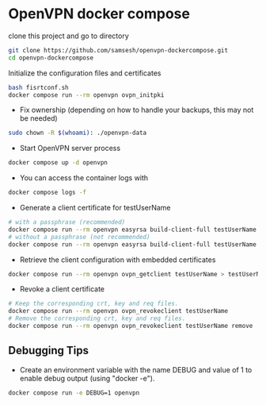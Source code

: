 # OpenVPN docker compose
clone this project and go to directory
```bash
git clone https://github.com/samsesh/openvpn-dockercompose.git
cd openvpn-dockercompose
```
 Initialize the configuration files and certificates

```bash
bash fisrtconf.sh
docker compose run --rm openvpn ovpn_initpki
```

* Fix ownership (depending on how to handle your backups, this may not be needed)

```bash
sudo chown -R $(whoami): ./openvpn-data
```

* Start OpenVPN server process

```bash
docker compose up -d openvpn
```

* You can access the container logs with

```bash
docker compose logs -f
```

* Generate a client certificate for testUserName

```bash
# with a passphrase (recommended)
docker compose run --rm openvpn easyrsa build-client-full testUserName
# without a passphrase (not recommended)
docker compose run --rm openvpn easyrsa build-client-full testUserName nopass
```

* Retrieve the client configuration with embedded certificates

```bash
docker compose run --rm openvpn ovpn_getclient testUserName > testUserName.ovpn
```

* Revoke a client certificate

```bash
# Keep the corresponding crt, key and req files.
docker compose run --rm openvpn ovpn_revokeclient testUserName
# Remove the corresponding crt, key and req files.
docker compose run --rm openvpn ovpn_revokeclient testUserName remove
```

## Debugging Tips

* Create an environment variable with the name DEBUG and value of 1 to enable debug output (using "docker -e").

```bash
docker compose run -e DEBUG=1 openvpn
```
